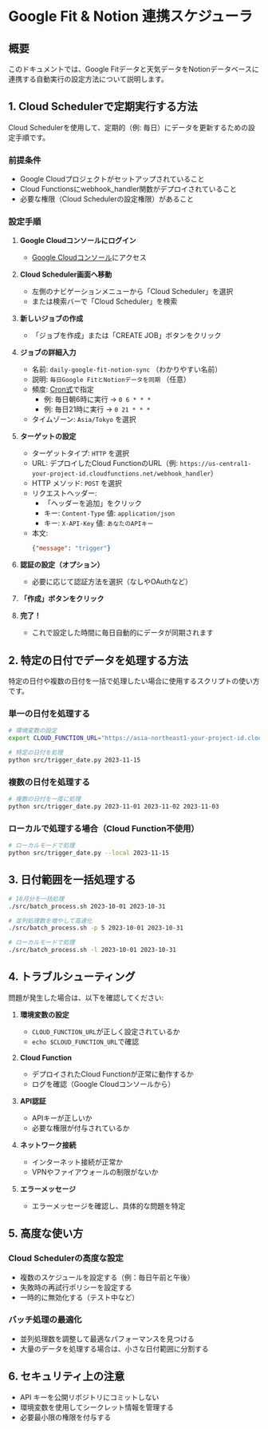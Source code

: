 # Google Fit & Notion 連携スケジューラ

## 概要

このドキュメントでは、Google Fitデータと天気データをNotionデータベースに連携する自動実行の設定方法について説明します。

## 1. Cloud Schedulerで定期実行する方法

Cloud Schedulerを使用して、定期的（例: 毎日）にデータを更新するための設定手順です。

### 前提条件

- Google Cloudプロジェクトがセットアップされていること
- Cloud Functionsにwebhook_handler関数がデプロイされていること
- 必要な権限（Cloud Schedulerの設定権限）があること

### 設定手順

1. **Google Cloudコンソールにログイン**
   - [Google Cloudコンソール](https://console.cloud.google.com/)にアクセス

2. **Cloud Scheduler画面へ移動**
   - 左側のナビゲーションメニューから「Cloud Scheduler」を選択
   - または検索バーで「Cloud Scheduler」を検索

3. **新しいジョブの作成**
   - 「ジョブを作成」または「CREATE JOB」ボタンをクリック

4. **ジョブの詳細入力**
   - 名前: `daily-google-fit-notion-sync` （わかりやすい名前）
   - 説明: `毎日Google FitとNotionデータを同期` （任意）
   - 頻度: [Cron式](https://cloud.google.com/scheduler/docs/configuring/cron-job-schedules)で指定
     - 例: 毎日朝6時に実行 → `0 6 * * *`
     - 例: 毎日21時に実行 → `0 21 * * *`
   - タイムゾーン: `Asia/Tokyo` を選択

5. **ターゲットの設定**
   - ターゲットタイプ: `HTTP` を選択
   - URL: デプロイしたCloud FunctionのURL（例: `https://us-central1-your-project-id.cloudfunctions.net/webhook_handler`）
   - HTTP メソッド: `POST` を選択
   - リクエストヘッダー:
     - 「ヘッダーを追加」をクリック
     - キー: `Content-Type` 値: `application/json`
     - キー: `X-API-Key` 値: `あなたのAPIキー`
   - 本文:
     ```json
     {"message": "trigger"}
     ```

6. **認証の設定（オプション）**
   - 必要に応じて認証方法を選択（なしやOAuthなど）

7. **「作成」ボタンをクリック**

8. **完了！**
   - これで設定した時間に毎日自動的にデータが同期されます

## 2. 特定の日付でデータを処理する方法

特定の日付や複数の日付を一括で処理したい場合に使用するスクリプトの使い方です。

### 単一の日付を処理する

```bash
# 環境変数の設定
export CLOUD_FUNCTION_URL="https://asia-northeast1-your-project-id.cloudfunctions.net/your-function-name"

# 特定の日付を処理
python src/trigger_date.py 2023-11-15
```

### 複数の日付を処理する

```bash
# 複数の日付を一度に処理
python src/trigger_date.py 2023-11-01 2023-11-02 2023-11-03
```

### ローカルで処理する場合（Cloud Function不使用）

```bash
# ローカルモードで処理
python src/trigger_date.py --local 2023-11-15
```

## 3. 日付範囲を一括処理する

```bash
# 10月分を一括処理
./src/batch_process.sh 2023-10-01 2023-10-31

# 並列処理数を増やして高速化
./src/batch_process.sh -p 5 2023-10-01 2023-10-31

# ローカルモードで処理
./src/batch_process.sh -l 2023-10-01 2023-10-31
```

## 4. トラブルシューティング

問題が発生した場合は、以下を確認してください:

1. **環境変数の設定**
   - `CLOUD_FUNCTION_URL`が正しく設定されているか
   - `echo $CLOUD_FUNCTION_URL`で確認

2. **Cloud Function**
   - デプロイされたCloud Functionが正常に動作するか
   - ログを確認（Google Cloudコンソールから）

3. **API認証**
   - APIキーが正しいか
   - 必要な権限が付与されているか

4. **ネットワーク接続**
   - インターネット接続が正常か
   - VPNやファイアウォールの制限がないか

5. **エラーメッセージ**
   - エラーメッセージを確認し、具体的な問題を特定

## 5. 高度な使い方

### Cloud Schedulerの高度な設定

- 複数のスケジュールを設定する（例：毎日午前と午後）
- 失敗時の再試行ポリシーを設定する
- 一時的に無効化する（テスト中など）

### バッチ処理の最適化

- 並列処理数を調整して最適なパフォーマンスを見つける
- 大量のデータを処理する場合は、小さな日付範囲に分割する

## 6. セキュリティ上の注意

- API キーを公開リポジトリにコミットしない
- 環境変数を使用してシークレット情報を管理する
- 必要最小限の権限を付与する
